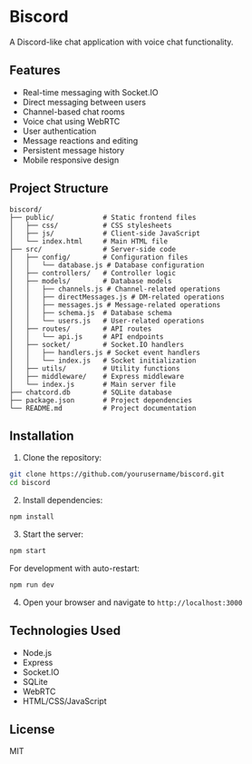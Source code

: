 # Biscord

A Discord-like chat application with voice chat functionality.

## Features

- Real-time messaging with Socket.IO
- Direct messaging between users
- Channel-based chat rooms
- Voice chat using WebRTC
- User authentication
- Message reactions and editing
- Persistent message history
- Mobile responsive design

## Project Structure

```
biscord/
├── public/            # Static frontend files
│   ├── css/           # CSS stylesheets
│   ├── js/            # Client-side JavaScript
│   └── index.html     # Main HTML file
├── src/               # Server-side code
│   ├── config/        # Configuration files
│   │   └── database.js # Database configuration
│   ├── controllers/   # Controller logic
│   ├── models/        # Database models
│   │   ├── channels.js # Channel-related operations
│   │   ├── directMessages.js # DM-related operations
│   │   ├── messages.js # Message-related operations
│   │   ├── schema.js  # Database schema
│   │   └── users.js   # User-related operations
│   ├── routes/        # API routes
│   │   └── api.js     # API endpoints
│   ├── socket/        # Socket.IO handlers
│   │   ├── handlers.js # Socket event handlers
│   │   └── index.js   # Socket initialization
│   ├── utils/         # Utility functions
│   ├── middleware/    # Express middleware
│   └── index.js       # Main server file
├── chatcord.db        # SQLite database
├── package.json       # Project dependencies
└── README.md          # Project documentation
```

## Installation

1. Clone the repository:

```bash
git clone https://github.com/yourusername/biscord.git
cd biscord
```

2. Install dependencies:

```bash
npm install
```

3. Start the server:

```bash
npm start
```

For development with auto-restart:

```bash
npm run dev
```

4. Open your browser and navigate to `http://localhost:3000`

## Technologies Used

- Node.js
- Express
- Socket.IO
- SQLite
- WebRTC
- HTML/CSS/JavaScript

## License

MIT

